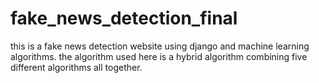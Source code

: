 # fake_news_detection_final
this is a fake news detection website using django and machine learning algorithms. the algorithm used here is a hybrid algorithm combining five different algorithms all together.
